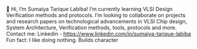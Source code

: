 👋 Hi, I’m Sumaiya Tarique Labiba!
I’m currently learning VLSI Design Verification methods and protocols. 
I’m looking to collaborate on projects and research papers on technological advancements in VLSI Chip design, System Architecture, Verification methods, tools, protocols and more.
Contact me: Linkedin - https://www.linkedin.com/in/sumaiya-tarique-labiba
Fun fact: I like doing nothing. Builds character

<!---
SumaiyaTariqueLabiba/SumaiyaTariqueLabiba is a ✨ special ✨ repository because its `README.md` (this file) appears on your GitHub profile.
You can click the Preview link to take a look at your changes.
--->

